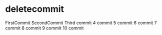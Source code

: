 # deletecommit

FirstCommit
SecondCommit
Third commit
4 commit
5 commit
6 commit
7 commit
8 commit
9 commit
10 commit
